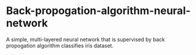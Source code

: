 # Back-propogation-algorithm-neural-network
A simple, multi-layered neural network that is supervised by back propogation algorithm classifies iris dataset.
